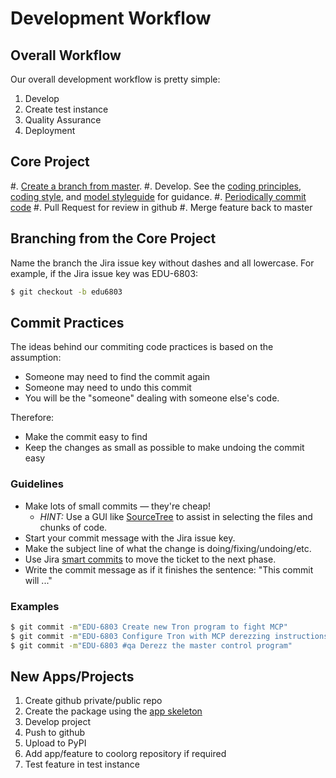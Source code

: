 # Development Workflow


## Overall Workflow

Our overall development workflow is pretty simple:

1. Develop
2. Create test instance
3. Quality Assurance
4. Deployment


## Core Project

#. [Create a branch from master](#branching-from-the-core-project).
#. Develop. See the [coding principles](/02-style/principles.md), [coding style](/02-style/coding-style.md), and [model styleguide](/02-style/model-styleguide.md) for guidance.
#. [Periodically commit code](commit-practices)
#. Pull Request for review in github
#. Merge feature back to master


## Branching from the Core Project

Name the branch the Jira issue key without dashes and all lowercase. For example, if the Jira issue key was EDU-6803:

```bash
$ git checkout -b edu6803
```


## Commit Practices

The ideas behind our commiting code practices is based on the assumption:

- Someone may need to find the commit again
- Someone may need to undo this commit
- You will be the "someone" dealing with someone else's code.

Therefore:

- Make the commit easy to find
- Keep the changes as small as possible to make undoing the commit easy

### Guidelines

- Make lots of small commits — they're cheap!
    - *HINT:* Use a GUI like [SourceTree](https://www.atlassian.com/software/sourcetree) to assist in selecting the files and chunks of code.
- Start your commit message with the Jira issue key.
- Make the subject line of what the change is doing/fixing/undoing/etc.
- Use Jira [smart commits](https://confluence.atlassian.com/fisheye/using-smart-commits-298976812.html) to move the ticket to the next phase.
- Write the commit message as if it finishes the sentence: "This commit will ..."

### Examples

```bash
$ git commit -m"EDU-6803 Create new Tron program to fight MCP"
$ git commit -m"EDU-6803 Configure Tron with MCP derezzing instructions"
$ git commit -m"EDU-6803 #qa Derezz the master control program"
```


## New Apps/Projects

1. Create github private/public repo
1. Create the package using the [app skeleton](https://github.com/callowayproject/django-app-skeleton)
1. Develop project
1. Push to github
1. Upload to PyPI
1. Add app/feature to coolorg repository if required
1. Test feature in test instance
